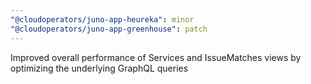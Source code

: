 ```yaml
---
"@cloudoperators/juno-app-heureka": minor
"@cloudoperators/juno-app-greenhouse": patch
---
```


Improved overall performance of Services and IssueMatches views by optimizing the underlying GraphQL queries
